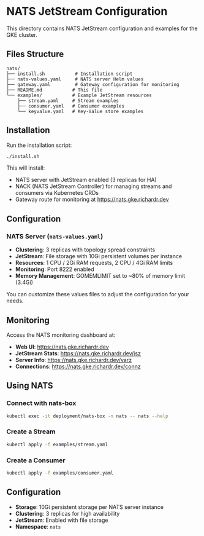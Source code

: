 # NATS JetStream Configuration

This directory contains NATS JetStream configuration and examples for the GKE cluster.

## Files Structure
```
nats/
├── install.sh           # Installation script
├── nats-values.yaml     # NATS server Helm values
├── gateway.yaml         # Gateway configuration for monitoring
├── README.md           # This file
└── examples/           # Example JetStream resources
    ├── stream.yaml     # Stream examples
    ├── consumer.yaml   # Consumer examples
    └── keyvalue.yaml   # Key-Value store examples
```

## Installation

Run the installation script:
```bash
./install.sh
```

This will install:
- NATS server with JetStream enabled (3 replicas for HA)
- NACK (NATS JetStream Controller) for managing streams and consumers via Kubernetes CRDs
- Gateway route for monitoring at https://nats.gke.richardr.dev

## Configuration

### NATS Server (`nats-values.yaml`)
- **Clustering**: 3 replicas with topology spread constraints
- **JetStream**: File storage with 10Gi persistent volumes per instance
- **Resources**: 1 CPU / 2Gi RAM requests, 2 CPU / 4Gi RAM limits
- **Monitoring**: Port 8222 enabled
- **Memory Management**: GOMEMLIMIT set to ~80% of memory limit (3.4Gi)

You can customize these values files to adjust the configuration for your needs.

## Monitoring

Access the NATS monitoring dashboard at:
- **Web UI**: https://nats.gke.richardr.dev
- **JetStream Stats**: https://nats.gke.richardr.dev/jsz
- **Server Info**: https://nats.gke.richardr.dev/varz
- **Connections**: https://nats.gke.richardr.dev/connz

## Using NATS

### Connect with nats-box
```bash
kubectl exec -it deployment/nats-box -n nats -- nats --help
```

### Create a Stream
```bash
kubectl apply -f examples/stream.yaml
```

### Create a Consumer
```bash
kubectl apply -f examples/consumer.yaml
```

## Configuration

- **Storage**: 10Gi persistent storage per NATS server instance
- **Clustering**: 3 replicas for high availability
- **JetStream**: Enabled with file storage
- **Namespace**: `nats`